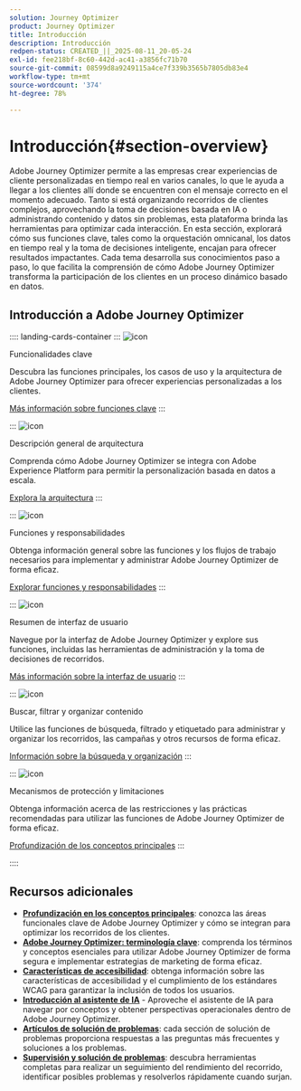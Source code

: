 ```yaml
---
solution: Journey Optimizer
product: Journey Optimizer
title: Introducción
description: Introducción
redpen-status: CREATED_||_2025-08-11_20-05-24
exl-id: fee218bf-8c60-442d-ac41-a3856fc71b70
source-git-commit: 08599d8a9249115a4ce7f339b3565b7805db83e4
workflow-type: tm+mt
source-wordcount: '374'
ht-degree: 78%

---
```


# Introducción{#section-overview}

Adobe Journey Optimizer permite a las empresas crear experiencias de cliente personalizadas en tiempo real en varios canales, lo que le ayuda a llegar a los clientes allí donde se encuentren con el mensaje correcto en el momento adecuado. Tanto si está organizando recorridos de clientes complejos, aprovechando la toma de decisiones basada en IA o administrando contenido y datos sin problemas, esta plataforma brinda las herramientas para optimizar cada interacción. En esta sección, explorará cómo sus funciones clave, tales como la orquestación omnicanal, los datos en tiempo real y la toma de decisiones inteligente, encajan para ofrecer resultados impactantes. Cada tema desarrolla sus conocimientos paso a paso, lo que facilita la comprensión de cómo Adobe Journey Optimizer transforma la participación de los clientes en un proceso dinámico basado en datos.

## Introducción a Adobe Journey Optimizer

:::: landing-cards-container
:::
![icon](https://cdn.experienceleague.adobe.com/icons/book.svg?lang=es)

Funcionalidades clave

Descubra las funciones principales, los casos de uso y la arquitectura de Adobe Journey Optimizer para ofrecer experiencias personalizadas a los clientes.

[Más información sobre funciones clave](../using/start/get-started.md)
:::

:::
![icon](https://cdn.experienceleague.adobe.com/icons/code-branch.svg?lang=es)

Descripción general de arquitectura

Comprenda cómo Adobe Journey Optimizer se integra con Adobe Experience Platform para permitir la personalización basada en datos a escala.

[Explora la arquitectura](../using/start/architecture-concepts-redpen.md)
:::

:::
![icon](https://cdn.experienceleague.adobe.com/icons/list-check.svg?lang=es)

Funciones y responsabilidades

Obtenga información general sobre las funciones y los flujos de trabajo necesarios para implementar y administrar Adobe Journey Optimizer de forma eficaz.

[Explorar funciones y responsabilidades](../using/start/quick-start.md)
:::

:::
![icon](https://cdn.experienceleague.adobe.com/icons/gear.svg?lang=es)

Resumen de interfaz de usuario

Navegue por la interfaz de Adobe Journey Optimizer y explore sus funciones, incluidas las herramientas de administración y la toma de decisiones de recorridos.

[Más información sobre la interfaz de usuario](../using/start/user-interface.md)
:::

:::
![icon](https://cdn.experienceleague.adobe.com/icons/circle-play.svg?lang=es)

Buscar, filtrar y organizar contenido

Utilice las funciones de búsqueda, filtrado y etiquetado para administrar y organizar los recorridos, las campañas y otros recursos de forma eficaz.

[Información sobre la búsqueda y organización](../using/start/search-filter-categorize.md)
:::

:::
![icon](https://cdn.experienceleague.adobe.com/icons/puzzle-piece.svg?lang=es)

Mecanismos de protección y limitaciones

Obtenga información acerca de las restricciones y las prácticas recomendadas para utilizar las funciones de Adobe Journey Optimizer de forma eficaz.

[Profundización de los conceptos principales](../using/start/guardrails.md)
:::

::::


## Recursos adicionales

- **[Profundización en los conceptos principales](../using/start/functional-areas-redpen.md)**: conozca las áreas funcionales clave de Adobe Journey Optimizer y cómo se integran para optimizar los recorridos de los clientes.
- **[Adobe Journey Optimizer: terminología clave](../using/start/terminology-md-redpen.md)**: comprenda los términos y conceptos esenciales para utilizar Adobe Journey Optimizer de forma segura e implementar estrategias de marketing de forma eficaz.
- **[Características de accesibilidad](../using/start/accessibility.md)**: obtenga información sobre las características de accesibilidad y el cumplimiento de los estándares WCAG para garantizar la inclusión de todos los usuarios.
- **[Introducción al asistente de IA](../using/start/ai-assistant.md)** - Aproveche el asistente de IA para navegar por conceptos y obtener perspectivas operacionales dentro de Adobe Journey Optimizer.
- **[Artículos de solución de problemas](../using/start/troubleshooting.md)**: cada sección de solución de problemas proporciona respuestas a las preguntas más frecuentes y soluciones a los problemas.
- **[Supervisión y solución de problemas](/help/rp_landing_pages/troubleshoot-journey-landing-page.md)**: descubra herramientas completas para realizar un seguimiento del rendimiento del recorrido, identificar posibles problemas y resolverlos rápidamente cuando surjan.


